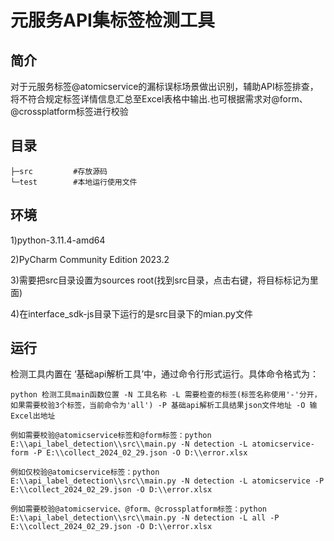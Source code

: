# 元服务API集标签检测工具

## 简介
对于元服务标签@atomicservice的漏标误标场景做出识别，辅助API标签排查，将不符合规定标签详情信息汇总至Excel表格中输出.也可根据需求对@form、@crossplatform标签进行校验

## 目录

```
├─src         #存放源码
└─test        #本地运行使用文件
```

## 环境

1)python-3.11.4-amd64

2)PyCharm Community Edition 2023.2

3)需要把src目录设置为sources root(找到src目录，点击右键，将目标标记为里面)

4)在interface_sdk-js目录下运行的是src目录下的mian.py文件

## 运行

检测工具内置在 ‘基础api解析工具’中，通过命令行形式运行。具体命令格式为：

```
python 检测工具main函数位置 -N 工具名称 -L 需要检查的标签(标签名称使用'-'分开，如果需要校验3个标签，当前命令为'all') -P 基础api解析工具结果json文件地址 -O 输Excel出地址

例如需要校验@atomicservice标签和@form标签：python E:\\api_label_detection\\src\\main.py -N detection -L atomicservice-form -P E:\\collect_2024_02_29.json -O D:\\error.xlsx

例如仅校验@atomicservice标签：python E:\\api_label_detection\\src\\main.py -N detection -L atomicservice -P E:\\collect_2024_02_29.json -O D:\\error.xlsx

例如需要校验@atomicservice、@form、@crossplatform标签：python E:\\api_label_detection\\src\\main.py -N detection -L all -P E:\\collect_2024_02_29.json -O D:\\error.xlsx
```

